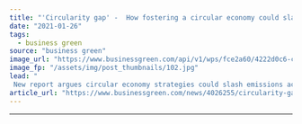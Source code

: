 ```yaml
---
title: "'Circularity gap' -  How fostering a circular economy could slash global emissions by over a third"
date: "2021-01-26"
tags: 
  - business green
source: "business green"
image_url: "https://www.businessgreen.com/api/v1/wps/fce2a60/4222d0c6-c24b-4747-9ba8-5268c60b8f15/8/Circular-economy-185x114.jpg"
image_fp: "/assets/img/post_thumbnails/102.jpg"
lead: "
 New report argues circular economy strategies could slash emissions across the global economy, reducing waste and climate impacts across the housing, mobility, and food sectors ..."
article_url: "https://www.businessgreen.com/news/4026255/circularity-gap-fostering-circular-economy-slash-global-emissions"
---
```


---
